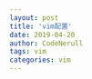 ```yaml
---
layout: post
title: 'vim配置'
date: 2019-04-20
author: CodeNerull
tags: vim 
categories: vim
---
```


